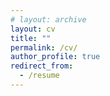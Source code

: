 ```yaml
---
# layout: archive
layout: cv
title: ""
permalink: /cv/
author_profile: true
redirect_from:
  - /resume
---
```


<!-- {% include base_path %}

The pdf version of my CV is available [here](/files/CV.pdf)
## Education
* B.Eng. in Computer Science, [Hong Kong University of Science and Technology](https://www.ust.hk/), 2022 (expected)

## Work experience
* Winter 2020 - Present: Student Researcher
  * [Center for AI Research](https://caire.ust.hk/), [Hong Kong University of Science and Technology](https://www.ust.hk/)
  * Conducting research on Natural Language Processing, currently specifically working on language generation

* Spring 2019 - Present: CoFounder
  * [Refibre](https://refibre.co/)
  * Our Hong Kong-based startup aims to alleviate world's textile waste by promoting sustainable and high-quality fashion
  * Built the website and responsible for all technical-related activities

* Summer 2019: Software Engineer
  * [Center of AI Research](https://caire.ust.hk/), [Hong Kong University of Science and Technology](https://www.ust.hk/)
  * Developed an interactive website from scratch that displays 3D visualization of the word embeddings from their research
  * Website as demo at [ACL 2019 conference](http://www.acl2019.org/)
  * Familiarized with Javascript and ThreeJS framework

* Winter 2019: Machine Learning Engineer
  * [Dayta AI](https://dayta.ai/)
  * Responsible for scraping datasets from local news outlets in Hong Kong
  * Assisted in building their news paraphrasing NLP system 
  * Implemented state-of-the-art tokenizers and neural networks
  
## Skills
* Machine Learning/Deep learning
  * Pytorch
  * Keras
  * Tensorflow 
  * Numpy
  * Pandas
* Languages
  * Python
  * Java
  * C++
* Front-end Web Development
  * HTML/CSS
  * Javascript
  * ReactJS
* Back-end Web Development
  * NodeJS/ExpressJS
  * MongoDB
* Other tools
  * Git
  * Linux -->
